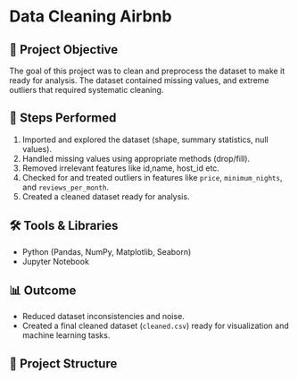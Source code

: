 # Data Cleaning Airbnb

## 📌 Project Objective
The goal of this project was to clean and preprocess the dataset to make it ready for analysis. The dataset contained missing values, and extreme outliers that required systematic cleaning.

## 🔧 Steps Performed
1. Imported and explored the dataset (shape, summary statistics, null values).
2. Handled missing values using appropriate methods (drop/fill).
3. Removed irrelevant features like id,name, host_id etc.
4. Checked for and treated outliers in features like `price`, `minimum_nights`, and `reviews_per_month`.
5. Created a cleaned dataset ready for analysis.

## 🛠 Tools & Libraries
- Python (Pandas, NumPy, Matplotlib, Seaborn)
- Jupyter Notebook

## 📊 Outcome
- Reduced dataset inconsistencies and noise.
- Created a final cleaned dataset (`cleaned.csv`) ready for visualization and machine learning tasks.

## 📂 Project Structure

